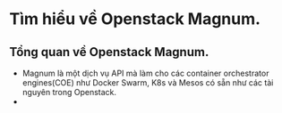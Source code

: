 # Tìm hiểu về Openstack Magnum.

## Tổng quan về Openstack Magnum. 

- Magnum là một dịch vụ API mà làm cho các container orchestrator engines(COE) như Docker Swarm, K8s và Mesos có sẵn như các tài nguyên trong Openstack.
- 
